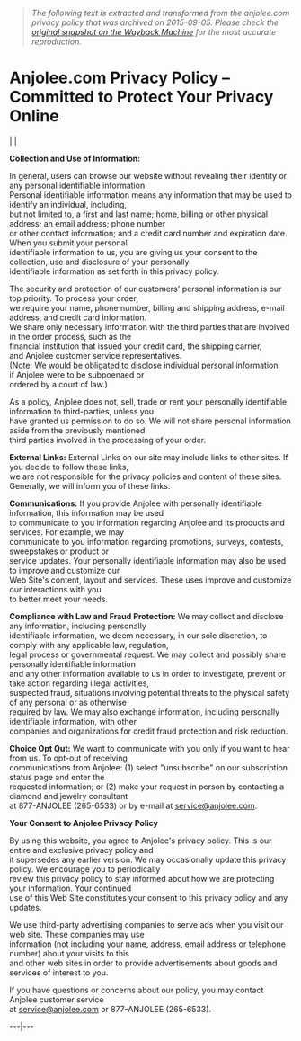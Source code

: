 > *The following text is extracted and transformed from the anjolee.com privacy policy that was archived on 2015-09-05. Please check the [original snapshot on the Wayback Machine](https://web.archive.org/web/20150905210229id_/http%3A//www.anjolee.com/PrivacyPolicy.aspx) for the most accurate reproduction.*

# Anjolee.com Privacy Policy – Committed to Protect Your Privacy Online

|  | 

**Collection and Use of Information:**

In general, users can browse our website without revealing their identity or any personal identifiable information.  
Personal identifiable information means any information that may be used to identify an individual, including,  
but not limited to, a first and last name; home, billing or other physical address; an email address; phone number  
or other contact information; and a credit card number and expiration date. When you submit your personal  
identifiable information to us, you are giving us your consent to the collection, use and disclosure of your personally  
identifiable information as set forth in this privacy policy.

The security and protection of our customers' personal information is our top priority. To process your order,  
we require your name, phone number, billing and shipping address, e-mail address, and credit card information.  
We share only necessary information with the third parties that are involved in the order process, such as the  
financial institution that issued your credit card, the shipping carrier, and Anjolee customer service representatives.  
(Note: We would be obligated to disclose individual personal information if Anjolee were to be subpoenaed or  
ordered by a court of law.)

As a policy, Anjolee does not, sell, trade or rent your personally identifiable information to third-parties, unless you  
have granted us permission to do so. We will not share personal information aside from the previously mentioned  
third parties involved in the processing of your order.

 **External Links:** External Links on our site may include links to other sites. If you decide to follow these links,  
we are not responsible for the privacy policies and content of these sites. Generally, we will inform you of these links.

 **Communications:** If you provide Anjolee with personally identifiable information, this information may be used  
to communicate to you information regarding Anjolee and its products and services. For example, we may  
communicate to you information regarding promotions, surveys, contests, sweepstakes or product or  
service updates. Your personally identifiable information may also be used to improve and customize our  
Web Site's content, layout and services. These uses improve and customize our interactions with you  
to better meet your needs.

 **Compliance with Law and Fraud Protection:** We may collect and disclose any information, including personally  
identifiable information, we deem necessary, in our sole discretion, to comply with any applicable law, regulation,  
legal process or governmental request. We may collect and possibly share personally identifiable information  
and any other information available to us in order to investigate, prevent or take action regarding illegal activities,  
suspected fraud, situations involving potential threats to the physical safety of any personal or as otherwise  
required by law. We may also exchange information, including personally identifiable information, with other  
companies and organizations for credit fraud protection and risk reduction.

 **Choice Opt Out:** We want to communicate with you only if you want to hear from us. To opt-out of receiving  
communications from Anjolee: (1) select "unsubscribe" on our subscription status page and enter the  
requested information; or (2) make your request in person by contacting a diamond and jewelry consultant  
at 877-ANJOLEE (265-6533) or by e-mail at [service@anjolee.com](mailto:service@anjolee.com).

 **Your Consent to Anjolee Privacy Policy**

By using this website, you agree to Anjolee's privacy policy. This is our entire and exclusive privacy policy and  
it supersedes any earlier version. We may occasionally update this privacy policy. We encourage you to periodically   
review this privacy policy to stay informed about how we are protecting your information. Your continued   
use of this Web Site constitutes your consent to this privacy policy and any updates.

We use third-party advertising companies to serve ads when you visit our web site. These companies may use  
information (not including your name, address, email address or telephone number) about your visits to this  
and other web sites in order to provide advertisements about goods and services of interest to you.

If you have questions or concerns about our policy, you may contact Anjolee customer service  
at [service@anjolee.com](mailto:service@anjolee.com) or 877-ANJOLEE (265-6533).  
  
---|---
